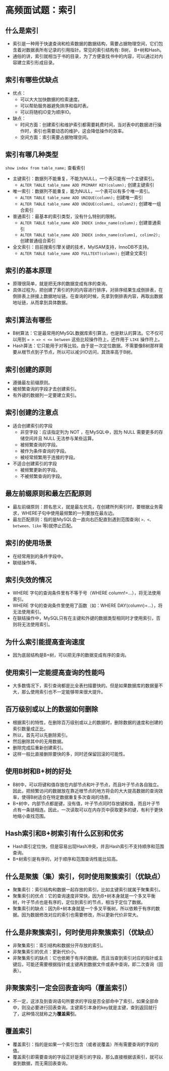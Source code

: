 # 高频面试题：索引

## 什么是索引

* 索引是一种用于快速查询和检索数据的数据结构，需要占据物理空间，它们包含着对数据表所有记录的引用指针。常见的索引结构有: B树， B+树和Hash。
* 通俗的讲，索引就相当于书的目录，为了方便查找书中的内容，可以通过对内容建立索引形成目录。

## 索引有哪些优缺点

* 优点：
  * 可以大大加快数据的检索速度。
  * 可以帮助服务器避免排序和临时表。
  * 可以将随机IO变为顺序IO。
* 缺点：
  * 时间方面：创建索引和维护索引都需要耗费时间，当对表中的数据进行操作时，索引也需要动态的维护，这会降低操作的效率。
  * 空间方面：索引需要占据物理空间。

## 索引有哪几种类型

` show index from table_name; ` 查看索引

* 主键索引：数据列不能重复，不能为NULL，一个表只能有一个主键索引。
  * ` ALTER TABLE table_name ADD PRIMARY KEY(column); ` 创建主键索引
* 唯一索引：数据列不能重复，能为NULL，一个表可以有多个唯一索引。
  * ` ALTER TABLE table_name ADD UNIQUE(column); ` 创建唯一索引
  * ` ALTER TABLE table_name ADD UNIQUE(column1, column2); ` 创建唯一组合索引
* 普通索引：最基本的索引类型，没有什么特别的限制。
  * ` ALTER TABLE table_name ADD INDEX index_name(column); ` 创建普通索引
  * ` ALTER TABLE table_name ADD INDEX index_name(column1, colimn2); ` 创建普通组合索引
* 全文索引：目前搜索引擎关键的技术，MyISAM支持，InnoDB不支持。
  * ` ALTER TABLE table_name ADD FULLTEXT(column); ` 创建全文索引

## 索引的基本原理

* 原理很简单，就是把无序的数据变成有序的查询。
* 具体过程为，把创建了索引的列的内容进行排序，对排序结果生成倒排表，在倒排表上拼接上数据地址链。在查询的时候，先拿到倒排表内容，再取出数据地址链，从而拿到具体数据。

## 索引算法有哪些

* B树算法：它是最常用的MySQL数据库索引算法，也是默认的算法。它不仅可以用到 `= > => < <= between` 这些比较操作符上，还作用于 `LIKE` 操作符上。
* Hash算法：它只能用于对等比较。由于是一次定位数据。不需要像B树那样需要从根节点到子节点，所以可以减少IO访问，其效率高于B树。

## 索引创建的原则

* 遵循最左前缀原则。
* 被频繁查询的字段才去创建索引。
* 有外键的数据列一定要建立索引。

## 索引创建的注意点

* 适合创建索引的字段
  * 非空字段：应该指定列为 NOT ，在MySQL中，因为 NULL 需要更多的存储空间并且 NULL 无法参与某些运算。
  * 被频繁查询的字段。
  * 被作为条件查询的字段。
  * 被经常频繁用于连接的字段。
* 不适合创建索引的字段
  * 被频繁更新的字段。
  * 不被频繁查询的字段。

## 最左前缀原则和最左匹配原则

* 最左前缀原则：顾名思义，就是最左优先，在创建所列索引时，要根据业务需求，WHERE子句中使用最频繁的一列要放在最左边。
* 最左匹配原则：指的是MySQL会一直向右匹配直到遇到范围查询( `>、<、between、like` 等)就停止匹配。

## 索引的使用场景

* 在经常用到的条件字段中。
* 联结操作等。

## 索引失效的情况

* WHERE 字句的查询条件里有不等于号（WHERE column!=...），将无法使用索引。
* WHERE 字句的查询条件里使用了函数（如：WHERE DAY(column)=...），将无法使用索引。
* 在联结操作中，MySQL只有在主键和外键的数据类型相同时才使用索引，否则将无法使用索引。

## 为什么索引能提高查询速度

* 因为底层结构是B+树，可以把无序的数据变成有序的查询。

## 使用索引一定能提高查询的性能吗

* 大多数情况下，索引查询都是比全表扫描要快的。但是如果数据库的数据量不大，那么使用索引也不一定能够带来很大提升。

## 百万级别或以上的数据如何删除

* 根据索引的特性，在删除百万级别或以上的数据时，删除数据的速度和创建的索引数量成正比。
* 所以，首先可以先删除索引。
* 然后删除其中的无用数据。
* 删除完成后重新创建索引。
* 这样一般比直接删除要快的多，同时还保留回滚的可能性。

## 使用B树和B+树的好处

* B树中，可以将键和值存放在内部节点和叶子节点，而且叶子节点各自独立。因此，把频繁访问的数据放在靠近根节点的地方将会的大大提高数据的查询效率，使得B树适合在特定数据重复多次查询的场景。
* B+树中，内部节点都是键，没有值，叶子节点同时存放键和值，而且叶子节点有一条链相连。因此，一次读取可以在内存页中获取更多的键，有利于更快地缩小查找范围。

## Hash索引和B+树索引有什么区别和优劣

* Hash索引定位快，但是容易出现Hash冲突，并且Hash索引不支持顺序和范围查询。
* B+树索引是有序的，对于顺序和范围查询性能比较高。

## 什么是聚簇（集）索引，何时使用聚簇索引（优缺点）

* 聚集索引：索引结构和数据一起存放的索引，比如主键索引就属于聚集索引。
* 聚集索引的优点：它的查询速度非常快，因为B+树本身就是一个多叉平衡树，叶子节点也是有序的，定位到索引的节点，相当于定位了数据。
* 聚集索引的缺点：因为B+树本身就是一个多叉平衡树，所以依赖于有序的数据。因为数据修改对应的索引也需要修改，所以更新代价非常大。

## 什么是非聚簇索引，何时使用非聚簇索引（优缺点）

* 非聚集索引：索引结构和数据分开存放的索引。
* 非聚集索引的优点：更新代价小。
* 非聚集索引的缺点：它也依赖于有序的数据。而且当查到索引对应的指针或主键后，可能还需要根据指针或主键再到数据文件或表中查询，即二次查询（回表）。

## 非聚簇索引一定会回表查询吗（覆盖索引）

* 不一定，这涉及到查询语句所要求的字段是否全部命中了索引，如果全部命中，则没必要进行回表查询。主键索引本身的key就是主键，查到返回就行了，这种情况就称之为**覆盖索引**。

## 覆盖索引

* 覆盖索引：指的是如果一个索引包含（或者说覆盖）所有需要查询的字段的值。
* 覆盖索引即需要查询的字段正好是索引的字段，那么直接根据该索引，就可以查到数据，而无需回表查询。
